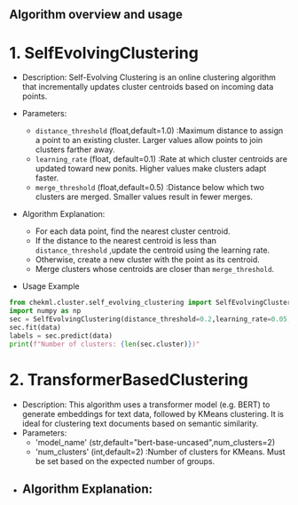  ## Algorithm overview and usage
 # 1. SelfEvolvingClustering
 - Description: Self-Evolving Clustering is an online clustering algorithm that incrementally updates cluster centroids based on incoming data points.
 - Parameters:
   - `distance_threshold` (float,default=1.0) :Maximum distance to assign a point to an existing cluster. Larger values allow points to join clusters farther away.
   - `learning_rate` (float, default=0.1) :Rate at which cluster centroids are updated toward new ponits. Higher values make clusters adapt faster.
   -  `merge_threshold` (float,default=0.5) :Distance below which two clusters are merged. Smaller values result in fewer merges.
 - Algorithm Explanation:
   - For each data point, find the nearest cluster centroid.
   - If the distance to the nearest centroid is less than `distance_threshold` ,update the centroid using the learning rate.
   - Otherwise, create a new cluster with the point as its centroid.
   - Merge clusters whose centroids are closer than `merge_threshold`.
  
  - Usage Example

```python
from chekml.cluster.self_evolving_clustering import SelfEvolvingClustering
import numpy as np
sec = SelfEvolvingClustering(distance_threshold=0.2,learning_rate=0.05,merge_threshold=0.1)
sec.fit(data)
labels = sec.predict(data)
print(f"Number of clusters: {len(sec.cluster)})"
```

 # 2. TransformerBasedClustering
 - Description: This algorithm uses a transformer model (e.g. BERT) to generate embeddings for text data, followed by KMeans clustering. It is ideal for clustering text documents based on semantic similarity.
 - Parameters:
   - 'model_name' (str,default="bert-base-uncased",num_clusters=2)
   - 'num_clusters' (int,default=2) :Number of clusters for KMeans. Must be set based on the expected number of groups.
 - Algorithm Explanation:
   -
